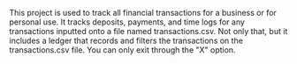   This project is used to track all financial transactions for a business or for personal use. It tracks deposits, payments, and time logs for any transactions inputted onto a file named transactions.csv. Not only that, but it includes a ledger that records and filters the transactions on the transactions.csv file. You can only exit through the "X" option.
  
